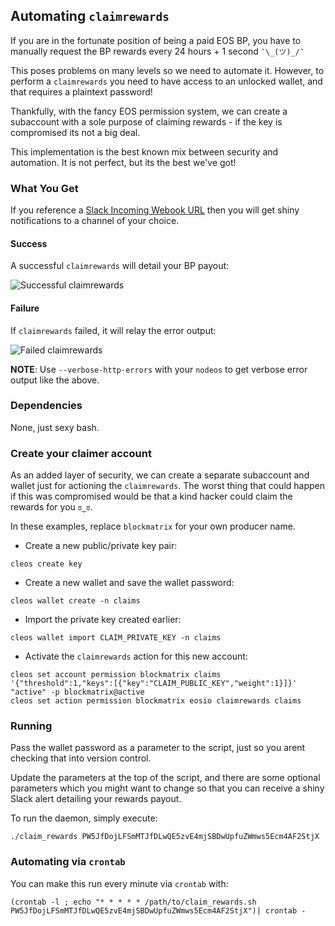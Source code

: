 ## Automating `claimrewards`

If you are in the fortunate position of being a paid EOS BP, you have to manually request the BP rewards every 24 hours + 1 second `¯\_(ツ)_/¯`

This poses problems on many levels so we need to automate it. However, to perform a `claimrewards` you need to have access to an unlocked wallet, and that requires a plaintext password!

Thankfully, with the fancy EOS permission system, we can create a subaccount with a sole purpose of claiming rewards - if the key is compromised its not a big deal.

This implementation is the best known mix between security and automation. It is not perfect, but its the best we've got!

### What You Get

If you reference a [Slack Incoming Webook URL](https://slack.com/apps/A0F7XDUAZ-incoming-webhooks) then you will get shiny notifications to a channel of your choice.

#### Success

A successful `claimrewards` will detail your BP payout:

![Successful claimrewards](https://blockmatrix.network/assets/img/github/claim-rewards-success.png)

#### Failure

If `claimrewards` failed, it will relay the error output:

![Failed claimrewards](https://blockmatrix.network/assets/img/github/claim-rewards-fail.png)

**NOTE**: Use `--verbose-http-errors` with your `nodeos` to get verbose error output like the above.

### Dependencies

None, just sexy bash.

### Create your claimer account

As an added layer of security, we can create a separate subaccount and wallet just for actioning the `claimrewards`. The worst thing that could happen if this was compromised would be that a kind hacker could claim the rewards for you `ಠ‿ಠ`.

In these examples, replace `blockmatrix` for your own producer name.

- Create a new public/private key pair:

```
cleos create key
```

- Create a new wallet and save the wallet password:

```
cleos wallet create -n claims
```

- Import the private key created earlier:

```
cleos wallet import CLAIM_PRIVATE_KEY -n claims
```

- Activate the `claimrewards` action for this new account:

```
cleos set account permission blockmatrix claims '{"threshold":1,"keys":[{"key":"CLAIM_PUBLIC_KEY","weight":1}]}' "active" -p blockmatrix@active
cleos set action permission blockmatrix eosio claimrewards claims
```

### Running

Pass the wallet password as a parameter to the script, just so you arent checking that into version control.

Update the parameters at the top of the script, and there are some optional parameters which you might want to change so that you can receive a shiny Slack alert detailing your rewards payout.

To run the daemon, simply execute:

```
./claim_rewards PW5JfDojLFSmMTJfDLwQE5zvE4mjSBDwUpfuZWmws5Ecm4AF2StjX
```

### Automating via `crontab`

You can make this run every minute via `crontab` with:

```
(crontab -l ; echo "* * * * * /path/to/claim_rewards.sh PW5JfDojLFSmMTJfDLwQE5zvE4mjSBDwUpfuZWmws5Ecm4AF2StjX")| crontab -
```